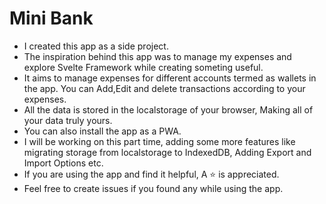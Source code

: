 # Mini Bank

- I created this app as a side project.
- The inspiration behind this app was to manage my expenses and explore Svelte Framework while creating someting useful.
- It aims to manage expenses for different accounts termed as wallets in the app. You can Add,Edit and delete transactions according to your expenses.
- All the data is stored in the localstorage of your browser, Making all of your data truly yours.
- You can also install the app as a PWA.
- I will be working on this part time, adding some more features like migrating storage from localstorage to IndexedDB, Adding Export and Import Options etc.
- If you are using the app and find it helpful, A ⭐ is appreciated. 
- Feel free to create issues if you found any while using the app.
